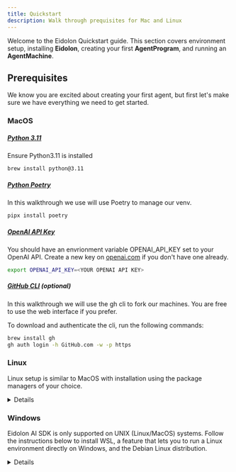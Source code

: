 ```yaml
---
title: Quickstart
description: Walk through prequisites for Mac and Linux
---
```


Welcome to the Eidolon Quickstart guide. This section covers environment setup, installing **Eidolon**, creating your first **AgentProgram**, and running an **AgentMachine**.

## Prerequisites

We know you are excited about creating your first agent, but first let's make sure we have everything we need to get started. 

### MacOS
##### [Python 3.11](https://formulae.brew.sh/formula/python@3.11)
Ensure Python3.11 is installed
```bash
brew install python@3.11
```

##### [Python Poetry](https://python-poetry.org/docs/ "Official poetry installation guide")
In this walkthrough we use will use Poetry to manage our venv.
```bash
pipx install poetry
```

##### [OpenAI API Key](https://platform.openai.com/account/api-keys "Create an OpenAI key") 
You should have an envrionment variable OPENAI_API_KEY set to your OpenAI API.
Create a new key on [openai.com](https://platform.openai.com/api-keys) if you don't have one already.
```bash
export OPENAI_API_KEY=<YOUR OPENAI API KEY>
```

##### [GitHub CLI](https://cli.github.com/) (optional)
In this walkthrough we will use the gh cli to fork our machines. You are free to use the web interface if you prefer.

To download and authenticate the cli, run the following commands:
```bash
brew install gh
gh auth login -h GitHub.com -w -p https
```

### Linux

Linux setup is similar to MacOS with installation using the package managers of your choice.

<details>

Commands used are for Debian Bullseye, use apk instead of apt for Alpine Linux.

apt requires root access to run in most Linux distributions. Elevate access by running the commands with ```sudo```.
##### Python 3.11
```bash
apt install python3
```
##### Python Poetry
In this walkthrough we use will use Poetry to manage our venv.
```bash
pipx install poetry
```

##### Python VENV
```bash
apt install python3.11-venv
python3 -m venv eidolon_venv # Create VENV
source eidolon_venv/bin/activate # Activate VENV
```
##### [OpenAI API Key](https://platform.openai.com/account/api-keys "Create an OpenAI key") 
You should have an envrionment variable OPENAI_API_KEY set to your OpenAI API.
Create a new key on [openai.com](https://platform.openai.com/api-keys) if you don't have one already.
```bash
export OPENAI_API_KEY=<YOUR OPENAI API KEY>
```

##### [GitHub CLI](https://cli.github.com/) (optional)
In this walkthrough we will use the gh cli to fork our machines. You are free to use the web interface if you prefer.
You can download the cli with brew, or check out their [installation guide](https://github.com/cli/cli#installation) for other methods.

</details>

### Windows
Eidolon AI SDK is only supported on UNIX (Linux/MacOS) systems. Follow the instructions below to install WSL, a feature that lets you to run a Linux environment directly on Windows, and the Debian Linux distribution.
<details>

#### [Windows Subsystem for Linux (WSL)](https://learn.microsoft.com/en-us/windows/wsl/install#manual-installation-steps)

You must be running Windows 10 version 2004 and higher (Build 19041 and higher) or Windows 11 to use the command below. If you are on earlier versions please see the official Microsoft [manual install page](https://learn.microsoft.com/en-us/windows/wsl/install-manual) for older versions of WSL.
```powershell
wsl --install -d Debian
```
Upon installing WSL and Debian, you will be prompted to create setup your Linux credentials. Remember the password from this step as you will need it when running commands in Linux as the user. If you need to run WSL again, use the command ```wsl```, or find the installed distribution using the Windows key menu.

Once you have installed WSL and a Linux distribution, follow the Linux quickstart process to get started with Eidolon AI!
</details>
